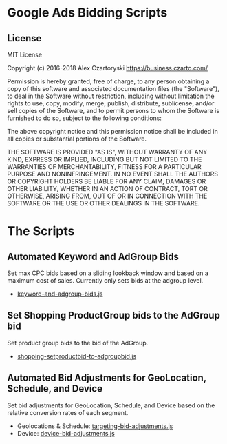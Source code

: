 # Google Ads Bidding Scripts

## License

MIT License

Copyright (c) 2016-2018 Alex Czartoryski
https://business.czarto.com/

Permission is hereby granted, free of charge, to any person obtaining a copy
of this software and associated documentation files (the "Software"), to deal
in the Software without restriction, including without limitation the rights
to use, copy, modify, merge, publish, distribute, sublicense, and/or sell
copies of the Software, and to permit persons to whom the Software is
furnished to do so, subject to the following conditions:

The above copyright notice and this permission notice shall be included in all
copies or substantial portions of the Software.

THE SOFTWARE IS PROVIDED "AS IS", WITHOUT WARRANTY OF ANY KIND, EXPRESS OR
IMPLIED, INCLUDING BUT NOT LIMITED TO THE WARRANTIES OF MERCHANTABILITY,
FITNESS FOR A PARTICULAR PURPOSE AND NONINFRINGEMENT. IN NO EVENT SHALL THE
AUTHORS OR COPYRIGHT HOLDERS BE LIABLE FOR ANY CLAIM, DAMAGES OR OTHER
LIABILITY, WHETHER IN AN ACTION OF CONTRACT, TORT OR OTHERWISE, ARISING FROM,
OUT OF OR IN CONNECTION WITH THE SOFTWARE OR THE USE OR OTHER DEALINGS IN THE
SOFTWARE.

# The Scripts

## Automated Keyword and AdGroup Bids
Set max CPC bids based on a sliding lookback window and based on a maximum cost of sales. Currently only sets bids at the adgroup level.
- <a href="https://github.com/Czarto/Adwords-Scripts/blob/master/keyword-and-adgroup-bids.js">keyword-and-adgroup-bids.js</a>

## Set Shopping ProductGroup bids to the AdGroup bid
Set product group bids to the bid of the AdGroup.
- <a href="https://github.com/Czarto/Adwords-Scripts/blob/master/shopping-setproductbid-to-adgroupbid.js">shopping-setproductbid-to-adgroupbid.js</a>

## Automated Bid Adjustments for GeoLocation, Schedule, and  Device
Set bid adjustments for GeoLocation, Schedule, and Device based on the relative conversion rates of each segment.
- Geolocations & Schedule: <a href="https://github.com/Czarto/Adwords-Scripts/blob/master/targeting-bid-adjustments.js">targeting-bid-adjustments.js</a>
- Device: <a href="https://github.com/Czarto/Adwords-Scripts/blob/master/device-bid-adjustments.js">device-bid-adjustments.js</a>
